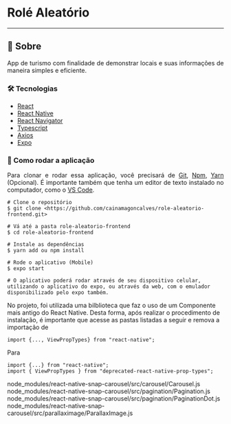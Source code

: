 # Rolé Aleatório
-----------
## 🧾 Sobre
<p align="justify"> App de turismo com finalidade de demonstrar locais e suas informações de maneira simples e eficiente.</p>

### 🛠 Tecnologias

- [React](https://pt-br.reactjs.org)
- [React Native](https://reactnative.dev)
- [React Navigator](https://reactnavigation.org)
- [Typescript](https://www.typescriptlang.org)
- [Axios](https://axios-http.com/ptbr/docs/intro)
- [Expo](https://expo.dev)

### 🚀 Como rodar a aplicação

<p align="justify">Para clonar e rodar essa aplicação, você precisará de <a href="https://git-scm.com" target="_blank">Git</a>, <a href="https://nodejs.org/en/" target="_blank">Npm</a>, <a href="https://classic.yarnpkg.com/lang/en/docs/install/#windows-stable" target="_blank">Yarn</a> (Opcional). É importante também que tenha um editor de texto instalado no computador, como o <a href="https://code.visualstudio.com" target="_blank">VS Code</a>.</p>

```
# Clone o repositório
$ git clone <https://github.com/cainamagoncalves/role-aleatorio-frontend.git>

# Vá até a pasta role-aleatorio-frontend
$ cd role-aleatorio-frontend

# Instale as dependências
$ yarn add ou npm install

# Rode o aplicativo (Mobile)
$ expo start

# O aplicativo poderá rodar através de seu dispositivo celular, utilizando o aplicativo do expo, ou através da web, com o emulador disponibilizado pelo expo também.

```

No projeto, foi utilizada uma bilblioteca que faz o uso de um Componente mais antigo do React Native. Desta forma, após realizar o procedimento de instalação, é importante que acesse as pastas listadas a seguir e remova a importação de 
```
import {..., ViewPropTypes} from "react-native";
```
Para

```
import {...} from "react-native";
import { ViewPropTypes } from "deprecated-react-native-prop-types";
```

node_modules/react-native-snap-carousel/src/carousel/Carousel.js
node_modules/react-native-snap-carousel/src/pagination/Pagination.js
node_modules/react-native-snap-carousel/src/pagination/PaginationDot.js
node_modules/react-native-snap-carousel/src/parallaximage/ParallaxImage.js